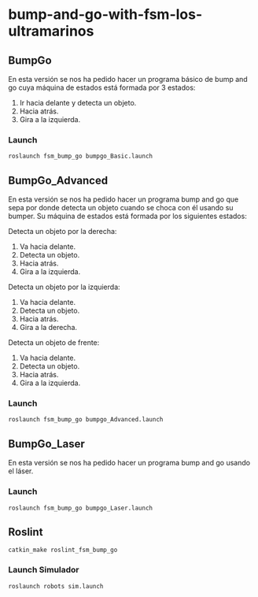 # bump-and-go-with-fsm-los-ultramarinos
## BumpGo
En esta versión se nos ha pedido hacer un programa básico de bump and go cuya máquina de estados está formada por 3 estados:

1. Ir hacia delante y detecta un objeto.
2. Hacia atrás.
3. Gira a la izquierda.
### Launch
```
roslaunch fsm_bump_go bumpgo_Basic.launch
```

## BumpGo_Advanced
En esta versión se nos ha pedido hacer un programa bump and go que sepa por donde detecta un objeto cuando se choca con él usando su bumper. Su máquina de estados está formada por los siguientes estados:

Detecta un objeto por la derecha:
1. Va hacia delante.
2. Detecta un objeto.
3. Hacia atrás.
4. Gira a la izquierda.

Detecta un objeto por la izquierda:
1. Va hacia delante.
2. Detecta un objeto.
3. Hacia atrás.
4. Gira a la derecha.

Detecta un objeto de frente:
1. Va hacia delante.
2. Detecta un objeto.
3. Hacia atrás.
4. Gira a la izquierda.

### Launch
```
roslaunch fsm_bump_go bumpgo_Advanced.launch
```

## BumpGo_Laser
En esta versión se nos ha pedido hacer un programa bump and go usando el láser.

### Launch
```
roslaunch fsm_bump_go bumpgo_Laser.launch
```

## Roslint
```
catkin_make roslint_fsm_bump_go
```
### Launch Simulador
```
roslaunch robots sim.launch
```
